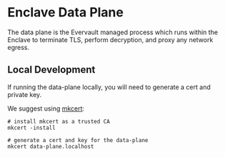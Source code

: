 # Enclave Data Plane

The data plane is the Evervault managed process which runs within the Enclave to terminate TLS, perform decryption, and 
proxy any network egress.

## Local Development

If running the data-plane locally, you will need to generate a cert and private key. 

We suggest using [mkcert](https://github.com/FiloSottile/mkcert):

```shell
# install mkcert as a trusted CA
mkcert -install

# generate a cert and key for the data-plane
mkcert data-plane.localhost
```
